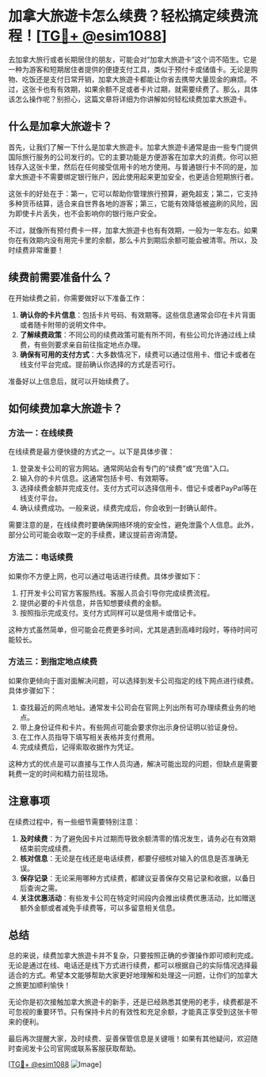 # 加拿大旅遊卡怎么续费？轻松搞定续费流程！[[TG💪+ @esim1088](https://t.me/s/esim1088)]

去加拿大旅行或者长期居住的朋友，可能会对“加拿大旅遊卡”这个词不陌生。它是一种为游客和短期居住者提供的便捷支付工具，类似于预付卡或储值卡。无论是购物、吃饭还是支付日常开销，加拿大旅遊卡都能让你省去携带大量现金的麻烦。不过，这张卡也有有效期，如果余额不足或者卡片过期，就需要续费了。那么，具体该怎么操作呢？别担心，这篇文章将详细为你讲解如何轻松续费加拿大旅遊卡。

## 什么是加拿大旅遊卡？

首先，让我们了解一下什么是加拿大旅遊卡。加拿大旅遊卡通常是由一些专门提供国际旅行服务的公司发行的。它的主要功能是方便游客在加拿大的消费。你可以把钱存入这张卡里，然后在任何接受信用卡的地方使用。与普通银行卡不同的是，加拿大旅遊卡不需要绑定银行账户，因此使用起来更加安全，也更适合短期旅行者。

这张卡的好处在于：第一，它可以帮助你管理旅行预算，避免超支；第二，它支持多种货币结算，适合来自世界各地的游客；第三，它能有效降低被盗刷的风险，因为即使卡片丢失，也不会影响你的银行账户安全。

不过，就像所有预付费卡一样，加拿大旅遊卡也有有效期，一般为一年左右。如果你在有效期内没有用完卡里的余额，那么卡片到期后余额可能会被清零。所以，及时续费非常重要！

## 续费前需要准备什么？

在开始续费之前，你需要做好以下准备工作：

1. **确认你的卡片信息**：包括卡片号码、有效期等。这些信息通常会印在卡片背面或者随卡附带的说明文件中。
2. **了解续费政策**：不同公司的续费政策可能有所不同，有些公司允许通过线上续费，有些则要求亲自前往指定地点办理。
3. **确保有可用的支付方式**：大多数情况下，续费可以通过信用卡、借记卡或者在线支付平台完成。提前确认你选择的方式是否可行。

准备好以上信息后，就可以开始续费了。

## 如何续费加拿大旅遊卡？

### 方法一：在线续费

在线续费是最方便快捷的方式之一。以下是具体步骤：

1. 登录发卡公司的官方网站。通常网站会有专门的“续费”或“充值”入口。
2. 输入你的卡片信息。这通常包括卡号、有效期等。
3. 选择续费金额并完成支付。支付方式可以选择信用卡、借记卡或者PayPal等在线支付平台。
4. 确认续费成功。一般来说，续费完成后，你会收到一封确认邮件。

需要注意的是，在线续费时要确保网络环境的安全性，避免泄露个人信息。此外，部分公司可能会收取一定的手续费，建议提前咨询清楚。

### 方法二：电话续费

如果你不方便上网，也可以通过电话进行续费。具体步骤如下：

1. 打开发卡公司官方客服热线。客服人员会引导你完成续费流程。
2. 提供必要的卡片信息，并告知想要续费的金额。
3. 按照指示完成支付。支付方式同样可以是信用卡或借记卡。

这种方式虽然简单，但可能会花费更多时间，尤其是遇到高峰时段时，等待时间可能较长。

### 方法三：到指定地点续费

如果你更倾向于面对面解决问题，可以选择到发卡公司指定的线下网点进行续费。具体步骤如下：

1. 查找最近的网点地址。通常发卡公司会在官网上列出所有可办理续费业务的地点。
2. 带上身份证件和卡片。有些网点可能会要求你出示身份证明以验证身份。
3. 在工作人员指导下填写相关表格并支付费用。
4. 完成续费后，记得索取收据作为凭证。

这种方式的优点是可以直接与工作人员沟通，解决可能出现的问题，但缺点是需要耗费一定的时间和精力前往现场。

## 注意事项

在续费过程中，有一些细节需要特别注意：

1. **及时续费**：为了避免因卡片过期而导致余额清零的情况发生，请务必在有效期结束前完成续费。
2. **核对信息**：无论是在线还是电话续费，都要仔细核对输入的信息是否准确无误。
3. **保存记录**：无论采用哪种方式续费，都建议妥善保存交易记录和收据，以备日后查询之需。
4. **关注优惠活动**：有些发卡公司在特定时间段内会推出续费优惠活动，比如赠送额外金额或者减免手续费等，可以多留意相关信息。

## 总结

总的来说，续费加拿大旅遊卡并不复杂，只要按照正确的步骤操作即可顺利完成。无论是通过在线、电话还是线下方式进行续费，都可以根据自己的实际情况选择最适合的方式。希望本文能够帮助大家更好地理解和处理这一问题，让你们的加拿大之旅更加顺利愉快！

无论你是初次接触加拿大旅遊卡的新手，还是已经熟悉其使用的老手，续费都是不可忽视的重要环节。只有保持卡片的有效性和充足余额，才能真正享受到这张卡带来的便利。

最后再次提醒大家，及时续费、妥善保管信息是关键哦！如果有其他疑问，欢迎随时查阅发卡公司官网或联系客服获取帮助。

[[TG💪+ @esim1088](https://t.me/s/esim1088) ![Image](https://i.postimg.cc/4NQfJmqS/Snipaste-2025-05-13-00-14-12.png)]